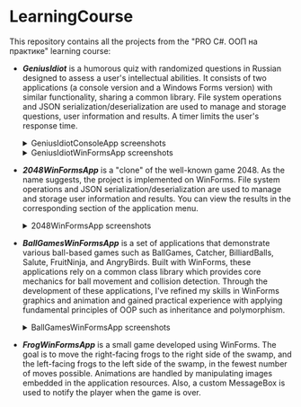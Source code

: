 # LearningCourse
This repository contains all the projects from the "PRO C#. ООП на практике" learning course:  
- **_GeniusIdiot_** is a humorous quiz with randomized questions in Russian designed to assess a user's intellectual abilities. It consists of two applications (a console version and a Windows Forms version) with similar functionality, sharing a common library. File system operations and JSON serialization/deserialization are used to manage and storage questions, user information and results. A timer limits the user's response time. <details><summary>GeniusIdiotConsoleApp screenshots</summary>![image](https://github.com/user-attachments/assets/d7777b61-21de-4375-9676-67a46c933568) ![image](https://github.com/user-attachments/assets/2fd03298-6664-49aa-86e8-792e5448def0) ![image](https://github.com/user-attachments/assets/eea96be1-9eb0-432d-94a9-34f8d03d90a5)</details> <details><summary>GeniusIdiotWinFormsApp screenshots</summary>![image](https://github.com/user-attachments/assets/39dfcc7a-d21a-4df6-bb58-7530a3d8be68) ![image](https://github.com/user-attachments/assets/b7db2437-6822-48e5-9d27-9a9170f88e7d) ![image](https://github.com/user-attachments/assets/1176d8f4-908e-4700-b550-70b69673c2ee) ![image](https://github.com/user-attachments/assets/0df6e3eb-1325-4282-80eb-4f71cfb80a16)</details>

- **_2048WinFormsApp_** is a "clone" of the well-known game 2048. As the name suggests, the project is implemented on WinForms. File system operations and JSON serialization/deserialization are used to manage and storage user information and results. You can view the results in the corresponding section of the application menu. <details><summary>2048WinFormsApp screenshots</summary>![image](https://github.com/user-attachments/assets/5032d5de-93f5-4ce5-b8ab-783feb72d3c3) ![image](https://github.com/user-attachments/assets/90d904d9-bd28-4120-8ed7-178ba3d2c107) ![image](https://github.com/user-attachments/assets/737c5e0c-9b49-4b47-bb98-3d0999016b48) ![image](https://github.com/user-attachments/assets/2544a795-d3db-47d1-875c-8007fea75087)
</details>

- **_BallGamesWinFormsApp_** is a set of applications that demonstrate various ball-based games such as BallGames, Catcher, BilliardBalls, Salute, FruitNinja, and AngryBirds. Built with WinForms, these applications rely on a common class library which provides core mechanics for ball movement and collision detection. Through the development of these applications, I've refined my skills in WinForms graphics and animation and gained practical experience with applying fundamental principles of OOP such as inheritance and polymorphism. <details><summary>BallGamesWinFormsApp screenshots</summary>![image](https://github.com/user-attachments/assets/30322985-06a2-4a8a-addc-121c5db84cdf) ![image](https://github.com/user-attachments/assets/18e9b62c-73a0-42d5-92a7-16f255a4b3c2) ![image](https://github.com/user-attachments/assets/78e009c7-9e6e-40ba-936c-3f32bd070aac) ![image](https://github.com/user-attachments/assets/ebcd986e-a488-4857-8249-5669e90c31b9) ![image](https://github.com/user-attachments/assets/d4b15571-4e5d-4e25-9a59-8ce0626361d8) ![image](https://github.com/user-attachments/assets/320acbd5-c6c1-423e-b056-1a2b9f622f87)</details>

- **_FrogWinFormsApp_** is a small game developed using WinForms. The goal is to move the right-facing frogs to the right side of the swamp, and the left-facing frogs to the left side of the swamp, in the fewest number of moves possible. Animations are handled by manipulating images embedded in the application resources. Also, a custom MessageBox is used to notify the player when the game is over.
